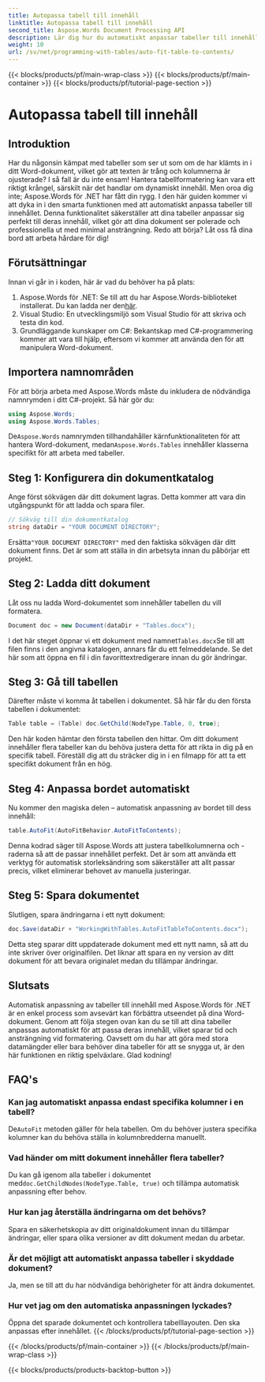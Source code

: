 ```yaml
---
title: Autopassa tabell till innehåll
linktitle: Autopassa tabell till innehåll
second_title: Aspose.Words Document Processing API
description: Lär dig hur du automatiskt anpassar tabeller till innehåll i Word-dokument med Aspose.Words för .NET med den här guiden. Perfekt för dynamisk och snygg dokumentformatering.
weight: 10
url: /sv/net/programming-with-tables/auto-fit-table-to-contents/
---
```


{{< blocks/products/pf/main-wrap-class >}}
{{< blocks/products/pf/main-container >}}
{{< blocks/products/pf/tutorial-page-section >}}

# Autopassa tabell till innehåll

## Introduktion

Har du någonsin kämpat med tabeller som ser ut som om de har klämts in i ditt Word-dokument, vilket gör att texten är trång och kolumnerna är ojusterade? I så fall är du inte ensam! Hantera tabellformatering kan vara ett riktigt krångel, särskilt när det handlar om dynamiskt innehåll. Men oroa dig inte; Aspose.Words för .NET har fått din rygg. I den här guiden kommer vi att dyka in i den smarta funktionen med att automatiskt anpassa tabeller till innehållet. Denna funktionalitet säkerställer att dina tabeller anpassar sig perfekt till deras innehåll, vilket gör att dina dokument ser polerade och professionella ut med minimal ansträngning. Redo att börja? Låt oss få dina bord att arbeta hårdare för dig!

## Förutsättningar

Innan vi går in i koden, här är vad du behöver ha på plats:

1.  Aspose.Words för .NET: Se till att du har Aspose.Words-biblioteket installerat. Du kan ladda ner den[här](https://releases.aspose.com/words/net/).
2. Visual Studio: En utvecklingsmiljö som Visual Studio för att skriva och testa din kod.
3. Grundläggande kunskaper om C#: Bekantskap med C#-programmering kommer att vara till hjälp, eftersom vi kommer att använda den för att manipulera Word-dokument.

## Importera namnområden

För att börja arbeta med Aspose.Words måste du inkludera de nödvändiga namnrymden i ditt C#-projekt. Så här gör du:

```csharp
using Aspose.Words;
using Aspose.Words.Tables;
```

 De`Aspose.Words` namnrymden tillhandahåller kärnfunktionaliteten för att hantera Word-dokument, medan`Aspose.Words.Tables` innehåller klasserna specifikt för att arbeta med tabeller.

## Steg 1: Konfigurera din dokumentkatalog

Ange först sökvägen där ditt dokument lagras. Detta kommer att vara din utgångspunkt för att ladda och spara filer.

```csharp
// Sökväg till din dokumentkatalog
string dataDir = "YOUR DOCUMENT DIRECTORY";
```

 Ersätta`"YOUR DOCUMENT DIRECTORY"` med den faktiska sökvägen där ditt dokument finns. Det är som att ställa in din arbetsyta innan du påbörjar ett projekt.

## Steg 2: Ladda ditt dokument

Låt oss nu ladda Word-dokumentet som innehåller tabellen du vill formatera.

```csharp
Document doc = new Document(dataDir + "Tables.docx");
```

 I det här steget öppnar vi ett dokument med namnet`Tables.docx`Se till att filen finns i den angivna katalogen, annars får du ett felmeddelande. Se det här som att öppna en fil i din favorittextredigerare innan du gör ändringar.

## Steg 3: Gå till tabellen

Därefter måste vi komma åt tabellen i dokumentet. Så här får du den första tabellen i dokumentet:

```csharp
Table table = (Table) doc.GetChild(NodeType.Table, 0, true);
```

Den här koden hämtar den första tabellen den hittar. Om ditt dokument innehåller flera tabeller kan du behöva justera detta för att rikta in dig på en specifik tabell. Föreställ dig att du sträcker dig in i en filmapp för att ta ett specifikt dokument från en hög.

## Steg 4: Anpassa bordet automatiskt

Nu kommer den magiska delen – automatisk anpassning av bordet till dess innehåll:

```csharp
table.AutoFit(AutoFitBehavior.AutoFitToContents);
```

Denna kodrad säger till Aspose.Words att justera tabellkolumnerna och -raderna så att de passar innehållet perfekt. Det är som att använda ett verktyg för automatisk storleksändring som säkerställer att allt passar precis, vilket eliminerar behovet av manuella justeringar.

## Steg 5: Spara dokumentet

Slutligen, spara ändringarna i ett nytt dokument:

```csharp
doc.Save(dataDir + "WorkingWithTables.AutoFitTableToContents.docx");
```

Detta steg sparar ditt uppdaterade dokument med ett nytt namn, så att du inte skriver över originalfilen. Det liknar att spara en ny version av ditt dokument för att bevara originalet medan du tillämpar ändringar.

## Slutsats

Automatisk anpassning av tabeller till innehåll med Aspose.Words för .NET är en enkel process som avsevärt kan förbättra utseendet på dina Word-dokument. Genom att följa stegen ovan kan du se till att dina tabeller anpassas automatiskt för att passa deras innehåll, vilket sparar tid och ansträngning vid formatering. Oavsett om du har att göra med stora datamängder eller bara behöver dina tabeller för att se snygga ut, är den här funktionen en riktig spelväxlare. Glad kodning!

## FAQ's

### Kan jag automatiskt anpassa endast specifika kolumner i en tabell?
 De`AutoFit` metoden gäller för hela tabellen. Om du behöver justera specifika kolumner kan du behöva ställa in kolumnbredderna manuellt.

### Vad händer om mitt dokument innehåller flera tabeller?
 Du kan gå igenom alla tabeller i dokumentet med`doc.GetChildNodes(NodeType.Table, true)` och tillämpa automatisk anpassning efter behov.

### Hur kan jag återställa ändringarna om det behövs?
Spara en säkerhetskopia av ditt originaldokument innan du tillämpar ändringar, eller spara olika versioner av ditt dokument medan du arbetar.

### Är det möjligt att automatiskt anpassa tabeller i skyddade dokument?
Ja, men se till att du har nödvändiga behörigheter för att ändra dokumentet.

### Hur vet jag om den automatiska anpassningen lyckades?
Öppna det sparade dokumentet och kontrollera tabelllayouten. Den ska anpassas efter innehållet.
{{< /blocks/products/pf/tutorial-page-section >}}

{{< /blocks/products/pf/main-container >}}
{{< /blocks/products/pf/main-wrap-class >}}

{{< blocks/products/products-backtop-button >}}
